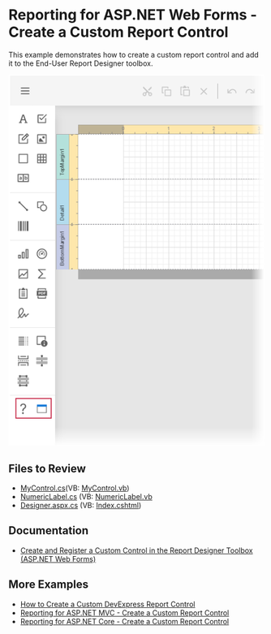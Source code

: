# Reporting for ASP.NET Web Forms - Create a Custom Report Control

This example demonstrates how to create a custom report control and add it to the End-User Report Designer toolbox.

![Custom Report Controls in the Toolbox](images/screenshot.png)

## Files to Review

- [MyControl.cs](./CS/CustomReportControlSample/CustomControls/MyControl.cs)(VB: [MyControl.vb](./VB/CustomReportControlSample/CustomControls/MyControl.vb))
- [NumericLabel.cs](./CS/CustomReportControlSample/CustomControls/NumericLabel.cs) (VB: [NumericLabel.vb](./VB/CustomReportControlSample/CustomControls/NumericLabel.vb)
- [Designer.aspx.cs](./CS/CustomReportControlSample/Designer.aspx.cs) (VB: [Index.cshtml](./VB/CustomReportControlSample/Designer.aspx.vb))

## Documentation

- [Create and Register a Custom Control in the Report Designer Toolbox (ASP.NET Web Forms)](https://docs.devexpress.com/XtraReports/113773/web-reporting/asp-net-webforms-reporting/end-user-report-designer-in-asp-net-web-forms-reporting/customization/register-a-custom-control-in-the-report-designer-toolbox)


## More Examples

- [How to Create a Custom DevExpress Report Control](https://github.com/DevExpress-Examples/Reporting-Custom-Controls)
- [Reporting for ASP.NET MVC - Create a Custom Report Control](https://github.com/DevExpress-Examples/Reporting-AspNetMvc-Create-Custom-Control)
- [Reporting for ASP.NET Core - Create a Custom Report Control](https://github.com/DevExpress-Examples/Reporting-AspNetCore-Create-Custom-Control)





